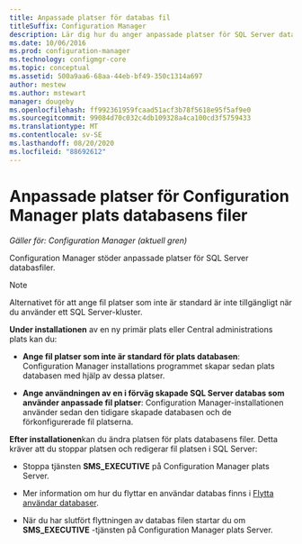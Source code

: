 ```yaml
---
title: Anpassade platser för databas fil
titleSuffix: Configuration Manager
description: Lär dig hur du anger anpassade platser för SQL Server databasfiler.
ms.date: 10/06/2016
ms.prod: configuration-manager
ms.technology: configmgr-core
ms.topic: conceptual
ms.assetid: 500a9aa6-68aa-44eb-bf49-350c1314a697
author: mestew
ms.author: mstewart
manager: dougeby
ms.openlocfilehash: ff992361959fcaad51acf3b78f5618e95f5af9e0
ms.sourcegitcommit: 99084d70c032c4db109328a4ca100cd3f5759433
ms.translationtype: MT
ms.contentlocale: sv-SE
ms.lasthandoff: 08/20/2020
ms.locfileid: "88692612"
---
```

# <a name="custom-locations-for-configuration-manager-site-database-files"></a>Anpassade platser för Configuration Manager plats databasens filer

*Gäller för: Configuration Manager (aktuell gren)*

 Configuration Manager stöder anpassade platser för SQL Server databasfiler.  

> [!NOTE]  
>  Alternativet för att ange fil platser som inte är standard är inte tillgängligt när du använder ett SQL Server-kluster.  

 **Under installationen** av en ny primär plats eller Central administrations plats kan du:  

-   **Ange fil platser som inte är standard för plats databasen**: Configuration Manager installations programmet skapar sedan plats databasen med hjälp av dessa platser.  

-   **Ange användningen av en i förväg skapade SQL Server databas som använder anpassade fil platser**: Configuration Manager-installationen använder sedan den tidigare skapade databasen och de förkonfigurerade fil platserna.  

**Efter installationen**kan du ändra platsen för plats databasens filer. Detta kräver att du stoppar platsen och redigerar fil platsen i SQL Server:  

-   Stoppa tjänsten **SMS_EXECUTIVE** på Configuration Manager plats Server.  

-   Mer information om hur du flyttar en användar databas finns i [Flytta användar databaser](/sql/relational-databases/databases/move-user-databases?view=sql-server-2014).  

-   När du har slutfört flyttningen av databas filen startar du om **SMS_EXECUTIVE** -tjänsten på Configuration Manager plats Server.